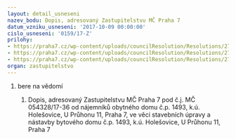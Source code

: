 ```yaml
---
layout: detail_usneseni
nazev_bodu: Dopis, adresovaný Zastupitelstvu MČ Praha 7
datum_vzniku_usneseni: '2017-10-09 00:00:00'
cislo_usneseni: '0159/17-Z'
prilohy:
- https://praha7.cz/wp-content/uploads/councilResolution/Resolutions/27258/export/dopis_duvod~255518.doc
- https://praha7.cz/wp-content/uploads/councilResolution/Resolutions/27258/export/dopis_ver~255517.pdf
- https://praha7.cz/wp-content/uploads/councilResolution/Resolutions/27258/export/export~301087.pdf
organ: zastupitelstvo
---
```

<OL class=urzList_view id=urzList>
<LI class=urzClass1><SPAN name="1">bere na vědomí</SPAN> 
<OL class=urzOlClass>
<LI class=urzClass2 style="TEXT-ALIGN: left"><SPAN>
<P>Dopis, adresovaný Zastupitelstvu MČ Praha 7 pod č.j. MČ 054328/17-36 od nájemníků obytného domu č.p. 1493, k.ú. Holešovice, U Průhonu 11, Praha 7, ve věci stavebních úpravy a nástavby bytového domu č.p. 1493, k.ú. Holešovice, U Průhonu 11, Praha 7&nbsp;</P></SPAN></LI></OL></LI></OL>
